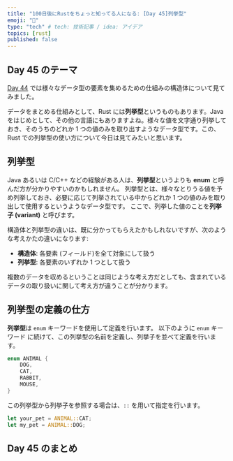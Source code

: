 ```yaml
---
title: "100日後にRustをちょっと知ってる人になる: [Day 45]列挙型"
emoji: "🦀"
type: "tech" # tech: 技術記事 / idea: アイデア
topics: [rust]
published: false
---
```

## Day 45 のテーマ

[Day 44](https://zenn.dev/shinyay/articles/hello-rust-day044) では様々なデータ型の要素を集めるための仕組みの構造体について見てみました。

データをまとめる仕組みとして、Rust には**列挙型**というものもあります。Java をはじめとして、その他の言語にもありますよね。様々な値を文字通り列挙しておき、そのうちのどれか 1 つの値のみを取り出すようなデータ型です。この、Rust での列挙型の使い方について今日は見てみたいと思います。

## 列挙型

Java あるいは C/C++ などの経験がある人は、**列挙型**というよりも **enum** と呼んだ方が分かりやすいのかもしれません。
列挙型とは、様々なとりうる値を予め列挙しておき、必要に応じて列挙されている中からどれか 1 つの値のみを取り出して使用するというようなデータ型です。
ここで、列挙した値のことを**列挙子 (variant)** と呼びます。

構造体と列挙型の違いは、既に分かってもらえたかもしれないですが、次のような考えかたの違いになります:

- **構造体**: 各要素 (フィールド)を全て対象にして扱う
- **列挙型**: 各要素のいずれか 1 つとして扱う

複数のデータを収めるということは同じような考え方だとしても、含まれているデータの取り扱いに関して考え方が違うことが分かります。

## 列挙型の定義の仕方

**列挙型**は `enum` キーワードを使用して定義を行います。
以下のように `enum` キーワード に続けて、この列挙型の名前を定義し、列挙子を並べて定義を行います。

```rust
enum ANIMAL {
    DOG,
    CAT,
    RABBIT,
    MOUSE,
}
```

この列挙型から列挙子を参照する場合は、`::` を用いて指定を行います。

```rust
let your_pet = ANIMAL::CAT;
let my_pet = ANIMAL::DOG;
```

## Day 45 のまとめ

